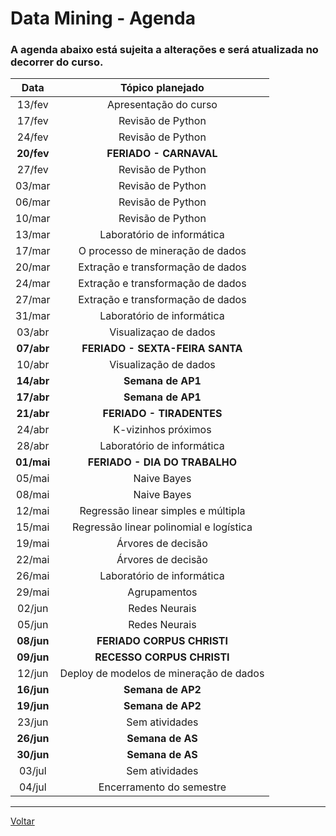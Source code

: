 # Data Mining - Agenda

### A agenda abaixo está sujeita a alterações e será atualizada no decorrer do curso.

|  **Data**  |           **Tópico planejado**          |
|:----------:|:---------------------------------------:|
|   13/fev   |          Apresentação do curso          |
|   17/fev   |            Revisão de Python            |
|   24/fev   |            Revisão de Python            |
| **20/fev** |          **FERIADO - CARNAVAL**         |
|   27/fev   |            Revisão de Python            |
|   03/mar   |            Revisão de Python            |
|   06/mar   |            Revisão de Python            |
|   10/mar   |            Revisão de Python            |
|   13/mar   |        Laboratório de informática       |
|   17/mar   |     O processo de mineração de dados    |
|   20/mar   |     Extração e transformação de dados   |
|   24/mar   |     Extração e transformação de dados   |
|   27/mar   |     Extração e transformação de dados   |
|   31/mar   |        Laboratório de informática       |
|   03/abr   |          Visualizaçao de dados          |
| **07/abr** |     **FERIADO - SEXTA-FEIRA SANTA**     |
|   10/abr   |          Visualização de dados          |
| **14/abr** |            **Semana de AP1**            |
| **17/abr** |            **Semana de AP1**            |
| **21/abr** |        **FERIADO - TIRADENTES**         |
|   24/abr   |          K-vizinhos próximos            |
|   28/abr   |        Laboratório de informática       |
| **01/mai** |      **FERIADO - DIA DO TRABALHO**      |
|   05/mai   |               Naive Bayes               |
|   08/mai   |               Naive Bayes               |
|   12/mai   |   Regressão linear simples e múltipla   |
|   15/mai   | Regressão linear polinomial e logística |
|   19/mai   |            Árvores de decisão           |
|   22/mai   |            Árvores de decisão           |
|   26/mai   |        Laboratório de informática       |
|   29/mai   |               Agrupamentos              |
|   02/jun   |              Redes Neurais              |
|   05/jun   |              Redes Neurais              |
| **08/jun** |      **FERIADO CORPUS CHRISTI**         |
| **09/jun** |      **RECESSO CORPUS CHRISTI**         |
|   12/jun   | Deploy de modelos de mineração de dados |
| **16/jun** |            **Semana de AP2**            |
| **19/jun** |            **Semana de AP2**            |
|   23/jun   |              Sem atividades             |
| **26/jun** |            **Semana de AS**             |
| **30/jun** |            **Semana de AS**             |
|   03/jul   |              Sem atividades             |
|   04/jul   |         Encerramento do semestre        |

---

[Voltar](https://cassiusf.github.io/ibm0112_datamining/datamining.html)
